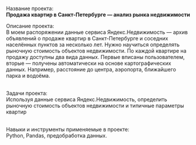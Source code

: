 Название проекта: 
<br>**Продажа квартир в Санкт-Петербурге — анализ рынка недвижимости**

Описание проекта:
<br>В моем распоряжении данные сервиса Яндекс.Недвижимость — архив объявлений о продаже квартир в Санкт-Петербурге и соседних населённых пунктов за несколько лет. 
Нужно научиться определять рыночную стоимость объектов недвижимости. По каждой квартире на продажу доступны два вида данных. Первые вписаны пользователем, вторые — получены автоматически на основе картографических данных. Например, расстояние до центра, аэропорта, ближайшего парка и водоёма. 

<br>Задачи проекта: 
<br> Используя данные сервиса Яндекс.Недвижимость, определить рыночную стоимость объектов недвижимости и типичные параметры квартир

<br>Навыки и инструменты применяемые в проекте:
<br> Python, Pandas, предобработка данных.

<br>
